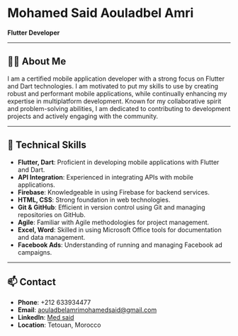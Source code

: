 # Mohamed Said Aouladbel Amri

**Flutter Developer**

---

## 👨‍💻 About Me

I am a certified mobile application developer with a strong focus on Flutter and Dart technologies. I am motivated to put my skills to use by creating robust and performant mobile applications, while continually enhancing my expertise in multiplatform development. Known for my collaborative spirit and problem-solving abilities, I am dedicated to contributing to development projects and actively engaging with the community.

---

## 🔧 Technical Skills

- **Flutter, Dart**: Proficient in developing mobile applications with Flutter and Dart.
- **API Integration**: Experienced in integrating APIs with mobile applications.
- **Firebase**: Knowledgeable in using Firebase for backend services.
- **HTML, CSS**: Strong foundation in web technologies.
- **Git & GitHub**: Efficient in version control using Git and managing repositories on GitHub.
- **Agile**: Familiar with Agile methodologies for project management.
- **Excel, Word**: Skilled in using Microsoft Office tools for documentation and data management.
- **Facebook Ads**: Understanding of running and managing Facebook ad campaigns.

---

## 📫 Contact

- **Phone**: +212 633934477
- **Email**: aouladbelamrimohamedsaid@gmail.com
- **LinkedIn**: [Med said](https://www.linkedin.com/in/med-said-6534b9206/)
- **Location**: Tetouan, Morocco




<!--
**Medsaid15/medsaid15** is a ✨ _special_ ✨ repository because its `README.md` (this file) appears on your GitHub profile.

Here are some ideas to get you started:

- 🔭 I’m currently working on ...
- 🌱 I’m currently learning ...
- 👯 I’m looking to collaborate on ...
- 🤔 I’m looking for help with ...
- 💬 Ask me about ...
- 📫 How to reach me: ...
- 😄 Pronouns: ...
- ⚡ Fun fact: ...
-->
